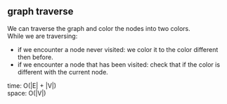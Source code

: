 ## graph traverse
We can traverse the graph and color the nodes into two colors.<br>
While we are traversing:<br>
- if we encounter a node never visited: we color it to the color different then before.
- if we encounter a node that has been visited: check that if the color is different with the current node.

time: O(|E| + |V|)<br>
space: O(|V|)
